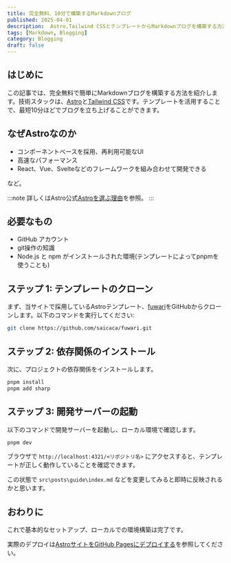 ```yaml
---
title: 完全無料、10分で構築するMarkdownブログ
published: 2025-04-01
description:  Astro,Tailwind CSSとテンプレートからMarkdownブログを構築する方法を解説
tags: [Markdown, Blogging]
category: Blogging
draft: false
---
```

## はじめに

この記事では、完全無料で簡単にMarkdownブログを構築する方法を紹介します。技術スタックは、[Astro](https://astro.build/)と[Tailwind CSS](https://tailwindcss.com/)です。テンプレートを活用することで、最短10分ほどでブログを立ち上げることができます。

## なぜAstroなのか

- コンポーネントベースを採用、再利用可能なUI
- 高速なパフォーマンス
- React、Vue、Svelteなどのフレームワークを組み合わせて開発できる

など。

:::note
詳しくはAstro公式[Astroを選ぶ理由](https://docs.astro.build/ja/concepts/why-astro/)を参照。
:::

## 必要なもの

- GitHub アカウント
- git操作の知識
- Node.js と npm がインストールされた環境(テンプレートによってpnpmを使うことも)


## ステップ 1: テンプレートのクローン

まず、当サイトで採用しているAstroテンプレート、[fuwari](https://github.com/saicaca/fuwari)をGitHubからクローンします。以下のコマンドを実行してください:

```bash
git clone https://github.com/saicaca/fuwari.git
```

## ステップ 2: 依存関係のインストール

次に、プロジェクトの依存関係をインストールします。

```bash
pnpm install
pnpm add sharp
```

## ステップ 3: 開発サーバーの起動

以下のコマンドで開発サーバーを起動し、ローカル環境で確認します。

```bash
pnpm dev
```

ブラウザで `http://localhost:4321/<リポジトリ名>` にアクセスすると、テンプレートが正しく動作していることを確認できます。

この状態で `src\posts\guide\index.md` などを変更してみると即時に反映されるかと思います。

## おわりに

これで基本的なセットアップ、ローカルでの環境構築は完了です。


実際のデプロイは[AstroサイトをGitHub Pagesにデプロイする](https://docs.astro.build/ja/guides/deploy/github/)を参照してください。